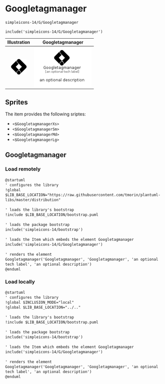 # Googletagmanager


```text
simpleicons-14/G/Googletagmanager
```

```text
include('simpleicons-14/G/Googletagmanager')
```



| Illustration | Googletagmanager |
| :---: | :---: |
| ![illustration for Illustration](../../simpleicons-14/G/Googletagmanager.png) | ![illustration for Googletagmanager](../../simpleicons-14/G/Googletagmanager.Local.png) |



## Sprites
The item provides the following sriptes:

- `<$GoogletagmanagerXs>`
- `<$GoogletagmanagerSm>`
- `<$GoogletagmanagerMd>`
- `<$GoogletagmanagerLg>`





## Googletagmanager

### Load remotely
```plantuml
@startuml
' configures the library
!global $LIB_BASE_LOCATION="https://raw.githubusercontent.com/tmorin/plantuml-libs/master/distribution"

' loads the library's bootstrap
!include $LIB_BASE_LOCATION/bootstrap.puml

' loads the package bootstrap
include('simpleicons-14/bootstrap')

' loads the Item which embeds the element Googletagmanager
include('simpleicons-14/G/Googletagmanager')

' renders the element
Googletagmanager('Googletagmanager', 'Googletagmanager', 'an optional tech label', 'an optional description')
@enduml
```

### Load locally
```plantuml
@startuml
' configures the library
!global $INCLUSION_MODE="local"
!global $LIB_BASE_LOCATION="../.."

' loads the library's bootstrap
!include $LIB_BASE_LOCATION/bootstrap.puml

' loads the package bootstrap
include('simpleicons-14/bootstrap')

' loads the Item which embeds the element Googletagmanager
include('simpleicons-14/G/Googletagmanager')

' renders the element
Googletagmanager('Googletagmanager', 'Googletagmanager', 'an optional tech label', 'an optional description')
@enduml
```

